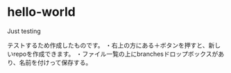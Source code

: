 # hello-world
Just testing

テストするため作成したものです。
・右上の方にある＋ボタンを押すと、新しいrepoを作成できます。
・ファイル一覧の上にbranchesドロップボックスがあり、名前を付けって保存する。 
